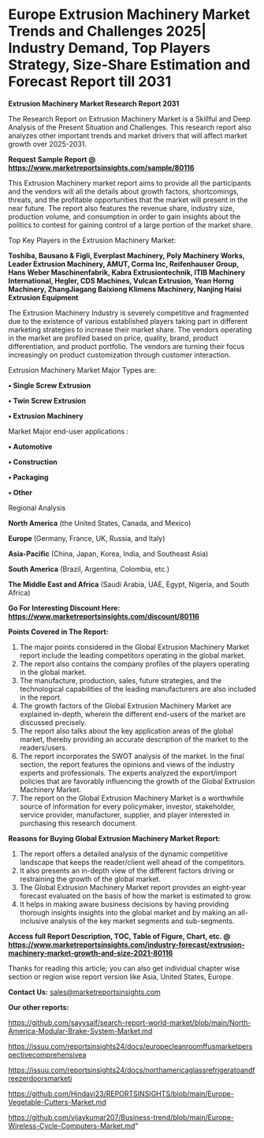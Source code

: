 # Europe Extrusion Machinery Market Trends and Challenges 2025| Industry Demand, Top Players Strategy, Size-Share Estimation and Forecast Report till 2031

<strong>Extrusion Machinery Market Research Report 2031</strong>

The Research Report on Extrusion Machinery Market is a Skillful and Deep Analysis of the Present Situation and Challenges. This research report also analyzes other important trends and market drivers that will affect market growth over 2025-2031.

<strong>Request Sample Report @ <a href=https://www.marketreportsinsights.com/sample/80116>https://www.marketreportsinsights.com/sample/80116</a></strong>

This Extrusion Machinery market report aims to provide all the participants and the vendors will all the details about growth factors, shortcomings, threats, and the profitable opportunities that the market will present in the near future. The report also features the revenue share, industry size, production volume, and consumption in order to gain insights about the politics to contest for gaining control of a large portion of the market share.

Top Key Players in the Extrusion Machinery Market:

<strong>Toshiba, Bausano & Figli, Everplast Machinery, Poly Machinery Works, Leader Extrusion Machinery, AMUT, Corma Inc, Reifenhauser Group, Hans Weber Maschinenfabrik, Kabra Extrusiontechnik, ITIB Machinery International, Hegler, CDS Machines, Vulcan Extrusion, Yean Horng Machinery, ZhangJiagang Baixiong Klimens Machinery, Nanjing Haisi Extrusion Equipment</strong>

The Extrusion Machinery Industry is severely competitive and fragmented due to the existence of various established players taking part in different marketing strategies to increase their market share. The vendors operating in the market are profiled based on price, quality, brand, product differentiation, and product portfolio. The vendors are turning their focus increasingly on product customization through customer interaction.

Extrusion Machinery Market Major Types are:

<strong>• Single Screw Extrusion

• Twin Screw Extrusion

• Extrusion Machinery</strong>

Market Major end-user applications :

<strong>• Automotive

• Construction

• Packaging

• Other</strong>

Regional Analysis

</u><strong><b>North America</b></strong> (the United States, Canada, and Mexico)

<strong><b>Europe </b></strong>(Germany, France, UK, Russia, and Italy)

<strong><b>Asia-Pacific</b></strong> (China, Japan, Korea, India, and Southeast Asia)

<strong><b>South America</b></strong> (Brazil, Argentina, Colombia, etc.)

<strong><b>The Middle East and Africa</b></strong> (Saudi Arabia, UAE, Egypt, Nigeria, and South Africa)

<strong>Go For Interesting Discount Here: <a href=https://www.marketreportsinsights.com/discount/80116>https://www.marketreportsinsights.com/discount/80116</a></strong>

<strong>Points Covered in The Report:</strong>
<ol>
  <li>The major points considered in the Global Extrusion Machinery Market report include the leading competitors operating in the global market.</li>
  <li>The report also contains the company profiles of the players operating in the global market.</li>
  <li>The manufacture, production, sales, future strategies, and the technological capabilities of the leading manufacturers are also included in the report.</li>
  <li>The growth factors of the Global Extrusion Machinery Market are explained in-depth, wherein the different end-users of the market are discussed precisely.</li>
  <li>The report also talks about the key application areas of the global market, thereby providing an accurate description of the market to the readers/users.</li>
  <li>The report incorporates the SWOT analysis of the market. In the final section, the report features the opinions and views of the industry experts and professionals. The experts analyzed the export/import policies that are favorably influencing the growth of the Global Extrusion Machinery Market.</li>
  <li>The report on the Global Extrusion Machinery Market is a worthwhile source of information for every policymaker, investor, stakeholder, service provider, manufacturer, supplier, and player interested in purchasing this research document.</li>
</ol>
<strong>Reasons for Buying Global Extrusion Machinery Market Report:</strong>

<ol>
  <li>The report offers a detailed analysis of the dynamic competitive landscape that keeps the reader/client well ahead of the competitors.</li>
  <li>It also presents an in-depth view of the different factors driving or restraining the growth of the global market.</li>
  <li>The Global Extrusion Machinery Market report provides an eight-year forecast evaluated on the basis of how the market is estimated to grow.</li>
  <li>It helps in making aware business decisions by having providing thorough insights insights into the global market and by making an all-inclusive analysis of the key market segments and sub-segments.</li>
</ol>
<strong>Access full Report Description, TOC, Table of Figure, Chart, etc. @ <a href=https://www.marketreportsinsights.com/industry-forecast/extrusion-machinery-market-growth-and-size-2021-80116>https://www.marketreportsinsights.com/industry-forecast/extrusion-machinery-market-growth-and-size-2021-80116</a></strong>


Thanks for reading this article; you can also get individual chapter wise section or region wise report version like Asia, United States, Europe.

<strong>Contact Us:</strong>
sales@marketreportsinsights.com

<strong>Our other reports:</strong>

<a href=https://github.com/sayysaif/search-report-world-market/blob/main/North-America-Modular-Brake-System-Market.md>https://github.com/sayysaif/search-report-world-market/blob/main/North-America-Modular-Brake-System-Market.md</a>

<a href=https://issuu.com/reportsinsights24/docs/europecleanroomffusmarketperspectivecomprehensivea>https://issuu.com/reportsinsights24/docs/europecleanroomffusmarketperspectivecomprehensivea</a>

<a href=https://issuu.com/reportsinsights24/docs/northamericaglassrefrigeratoandfreezerdoorsmarketi>https://issuu.com/reportsinsights24/docs/northamericaglassrefrigeratoandfreezerdoorsmarketi</a>

<a href=https://github.com/Hindavi23/REPORTSINSIGHTS/blob/main/Europe-Vegetable-Cutters-Market.md>https://github.com/Hindavi23/REPORTSINSIGHTS/blob/main/Europe-Vegetable-Cutters-Market.md</a>

<a href=https://github.com/vijaykumar207/Business-trend/blob/main/Europe-Wireless-Cycle-Computers-Market.md>https://github.com/vijaykumar207/Business-trend/blob/main/Europe-Wireless-Cycle-Computers-Market.md</a>"
